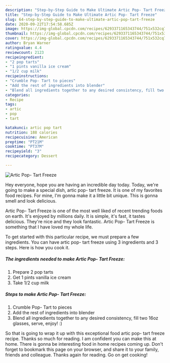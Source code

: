 ```yaml
---
description: "Step-by-Step Guide to Make Ultimate Artic Pop- Tart Freeze"
title: "Step-by-Step Guide to Make Ultimate Artic Pop- Tart Freeze"
slug: 64-step-by-step-guide-to-make-ultimate-artic-pop-tart-freeze
date: 2020-09-22T17:54:58.685Z
image: https://img-global.cpcdn.com/recipes/6293371165343744/751x532cq70/artic-pop-tart-freeze-recipe-main-photo.jpg
thumbnail: https://img-global.cpcdn.com/recipes/6293371165343744/751x532cq70/artic-pop-tart-freeze-recipe-main-photo.jpg
cover: https://img-global.cpcdn.com/recipes/6293371165343744/751x532cq70/artic-pop-tart-freeze-recipe-main-photo.jpg
author: Bryan Warner
ratingvalue: 4.4
reviewcount: 2123
recipeingredient:
- "2 pop tarts"
- "1 pints vanilla ice cream"
- "1/2 cup milk"
recipeinstructions:
- "Crumble Pop- Tart to pieces"
- "Add the rest of ingredients into blender"
- "Blend all ingredients together to any desired consistency, fill two 16oz glasses, serve, enjoy! :)"
categories:
- Recipe
tags:
- artic
- pop
- tart

katakunci: artic pop tart 
nutrition: 188 calories
recipecuisine: American
preptime: "PT21M"
cooktime: "PT37M"
recipeyield: "3"
recipecategory: Dessert

---
```



![Artic Pop- Tart Freeze](https://img-global.cpcdn.com/recipes/6293371165343744/751x532cq70/artic-pop-tart-freeze-recipe-main-photo.jpg)

Hey everyone, hope you are having an incredible day today. Today, we're going to make a special dish, artic pop- tart freeze. It is one of my favorites food recipes. For mine, I'm gonna make it a little bit unique. This is gonna smell and look delicious.

Artic Pop- Tart Freeze is one of the most well liked of recent trending foods on earth. It's enjoyed by millions daily. It is simple, it's fast, it tastes delicious. They're nice and they look fantastic. Artic Pop- Tart Freeze is something that I have loved my whole life.




To get started with this particular recipe, we must prepare a few ingredients. You can have artic pop- tart freeze using 3 ingredients and 3 steps. Here is how you cook it.

<!--inarticleads1-->

##### The ingredients needed to make Artic Pop- Tart Freeze:

1. Prepare 2 pop tarts
1. Get 1 pints vanilla ice cream
1. Take 1/2 cup milk




<!--inarticleads2-->

##### Steps to make Artic Pop- Tart Freeze:

1. Crumble Pop- Tart to pieces
1. Add the rest of ingredients into blender
1. Blend all ingredients together to any desired consistency, fill two 16oz glasses, serve, enjoy! :)




So that is going to wrap it up with this exceptional food artic pop- tart freeze recipe. Thanks so much for reading. I am confident you can make this at home. There is gonna be interesting food in home recipes coming up. Don't forget to bookmark this page on your browser, and share it to your family, friends and colleague. Thanks again for reading. Go on get cooking!
